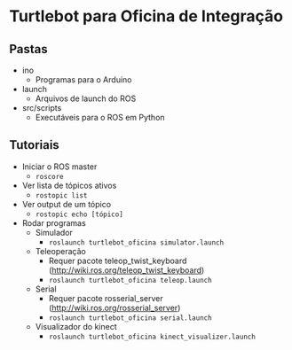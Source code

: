 # Turtlebot para Oficina de Integração

## Pastas
- ino
    - Programas para o Arduino
- launch
    - Arquivos de launch do ROS
- src/scripts
    - Executáveis para o ROS em Python

## Tutoriais
- Iniciar o ROS master
    - ```roscore```
- Ver lista de tópicos ativos
    - ```rostopic list```
- Ver output de um tópico
    - ```rostopic echo [tópico]```
- Rodar programas
    - Simulador
        - ```roslaunch turtlebot_oficina simulator.launch```
    - Teleoperação
        - Requer pacote teleop_twist_keyboard (http://wiki.ros.org/teleop_twist_keyboard)
        - ```roslaunch turtlebot_oficina teleop.launch```
    - Serial
        - Requer pacote rosserial_server (http://wiki.ros.org/rosserial_server)
        - ```roslaunch turtlebot_oficina serial.launch```
    - Visualizador do kinect
        - ```roslaunch turtlebot_oficina kinect_visualizer.launch```